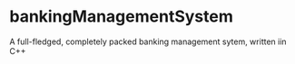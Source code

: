 # bankingManagementSystem
A full-fledged, completely packed banking management sytem, written iin C++
